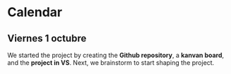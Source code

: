 # Calendar

## Viernes 1 octubre ##

We started the project by creating the **Github repository**, a **kanvan board**, and the **project in VS**.
Next, we brainstorm to start shaping the project.
